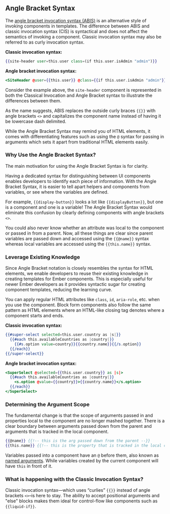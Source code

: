 ## Angle Bracket Syntax

The [angle bracket invocation syntax (ABIS)](https://github.com/emberjs/rfcs/blob/master/text/0311-angle-bracket-invocation.md) is an alternative style of invoking components in templates.
The difference between ABIS and classic invocation syntax (CIS) is syntactical and does not affect the semantics of invoking a component.
Classic invocation syntax may also be referred to as curly invocation syntax.

**Classic invocation syntax:**
```handlebars
{{site-header user=this.user class=(if this.user.isAdmin "admin")}}
```

**Angle bracket invocation syntax:**
```handlebars
<SiteHeader @user={{this.user}} @class={{if this.user.isAdmin "admin"}} />
```

Consider the example above, the `site-header` component is represented in both the Classical Invocation and Angle Bracket syntax to illustrate the differences between them.

As the name suggests, ABIS replaces the outside curly braces `{{}}` with angle brackets `<>` and capitalizes the component name instead of having it be lowercase dash delimited.

While the Angle Bracket Syntax may remind you of HTML elements, it comes with differentiating features such as using the `@` syntax for passing in arguments which sets it apart from traditional HTML elements easily.

### Why Use the Angle Bracket Syntax?

The main motivation for using the Angle Bracket Syntax is for clarity.

Having a dedicated syntax for distinguishing between UI components enables developers to identify each piece of information. With the Angle Bracket Syntax, it is easier to tell apart helpers and components from variables, or see where the variables are defined.

For example, `{{display-button}}` looks a lot like `{{displayButton}}`, but one is a component and one is a variable! The Angle Bracket Syntax would eliminate this confusion by clearly defining components with angle brackets `<>`.

You could also never know whether an attribute was local to the component or passed in from a parent. Now, all these things are clear since parent variables are passed down and accessed using the `{{@name}}` syntax whereas local variables are accessed using the `{{this.name}}` syntax.

### Leverage Existing Knowledge

Since Angle Bracket notation is closely resembles the syntax for HTML elements, we enable developers to reuse their existing knowledge in creating templates for Ember components. This is especially useful for newer Ember developers as it provides syntactic sugar for creating component templates, reducing the learning curve.

You can apply regular HTML attributes like `class`, `id`, `aria-role`, etc. when you use the component. Block form components also follow the same pattern as HTML elements where an HTML-like closing tag denotes where a component starts and ends.

**Classic invocation syntax:**
```handlebars
{{#super-select selected=this.user.country as |s|}}
  {{#each this.availableCountries as |country|}}
    {{#s.option value=country}}{{country.name}}{{/s.option}}
  {{/each}}
{{/super-select}}
```

**Angle bracket invocation syntax:**
```handlebars
<SuperSelect @selected={{this.user.country}} as |s|>
  {{#each this.availableCountries as |country|}}
    <s.option @value={{country}}>{{country.name}}</s.option>
  {{/each}}
</SuperSelect>
```

### Determining the Argument Scope

The fundamental change is that the scope of arguments passed in and properties local to the component are no longer mashed together. There is a clear boundary between arguments passed down from the parent and arguments that is tracked in the local component.

```handlebars
{{@name}} {{!-- this is the arg passed down from the parent --}}
{{this.name}} {{!-- this is the property that is tracked in the local component js --}}
```

Variables passed into a component have an `@` before them, also known as [named arguments](https://github.com/emberjs/rfcs/blob/master/text/0276-named-args.md). While variables created by the current component will have `this` in front of it.



### What is happening with the Classic Invocation Syntax?

Classic invocation syntax—which uses “curlies” `{{}}` instead of angle brackets `<>`–is here to stay.
The ability to accept positional arguments and "else" blocks makes them ideal for control-flow like components such as `{{liquid-if}}`.
